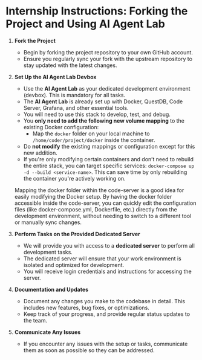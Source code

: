 # **Internship Instructions: Forking the Project and Using AI Agent Lab**

1. **Fork the Project**  
   - Begin by forking the project repository to your own GitHub account.
   - Ensure you regularly sync your fork with the upstream repository to stay updated with the latest changes.

2. **Set Up the AI Agent Lab Devbox**  
   - Use the **AI Agent Lab** as your dedicated development environment (devbox). This is mandatory for all tasks.
   - The **AI Agent Lab** is already set up with Docker, QuestDB, Code Server, Grafana, and other essential tools. 
   - You will need to use this stack to develop, test, and debug.
   - You **only need to add the following new volume mapping** to the existing Docker configuration:
     - Map the `docker` folder on your local machine to `/home/coder/project/docker` inside the container.
   - Do **not modify** the existing mappings or configuration except for this new addition.
   - If you're only modifying certain containers and don’t need to rebuild the entire stack, you can target specific services: `docker-compose up -d --build <service-name>`. This can save time by only rebuilding the container you're actively working on.


   Mapping the docker folder within the code-server is a good idea for easily modifying the Docker setup. By having the docker folder accessible inside the code-server, you can quickly edit the configuration files (like docker-compose.yml, Dockerfile, etc.) directly from the development environment, without needing to switch to a different tool or manually sync changes.

3. **Perform Tasks on the Provided Dedicated Server**  
   - We will provide you with access to a **dedicated server** to perform all development tasks.
   - The dedicated server will ensure that your work environment is isolated and optimized for development.
   - You will receive login credentials and instructions for accessing the server.

4. **Documentation and Updates**  
   - Document any changes you make to the codebase in detail. This includes new features, bug fixes, or optimizations.
   - Keep track of your progress, and provide regular status updates to the team.

5. **Communicate Any Issues**  
   - If you encounter any issues with the setup or tasks, communicate them as soon as possible so they can be addressed.
